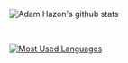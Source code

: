 ![Adam Hazon's github stats](https://github-readme-stats.vercel.app/api?username=adamhazon&count_private=true&show_icons=true&hide_border=true&theme=slateorange&include_all_commits=true)

<br/>

[![Most Used Languages](https://github-readme-stats.vercel.app/api/top-langs/?username=adamhazon&theme=slateorange&hide_border=true)](https://github.com/anuraghazra/github-readme-stats)
